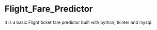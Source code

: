 # Flight_Fare_Predictor
It is a basic Flight ticket fare predictor built with python, tkinter and mysql.
